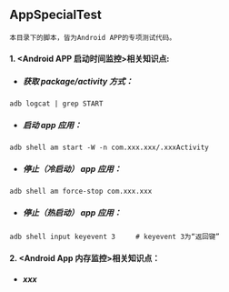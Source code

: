 ## AppSpecialTest  
`本目录下的脚本，皆为Android APP的专项测试代码。`  
  
#### 1. <Android APP 启动时间监控>相关知识点:  
* ##### 获取 package/activity 方式：
```adb logcat | grep START```  
* ##### 启动 app 应用：
```adb shell am start -W -n com.xxx.xxx/.xxxActivity```  
* ##### 停止（冷启动） app 应用：
```adb shell am force-stop com.xxx.xxx```  
* ##### 停止（热启动） app 应用：
```adb shell input keyevent 3     # keyevent 3为“返回键”```  
  
#### 2. <Android App 内存监控>相关知识点：
* ##### xxx
